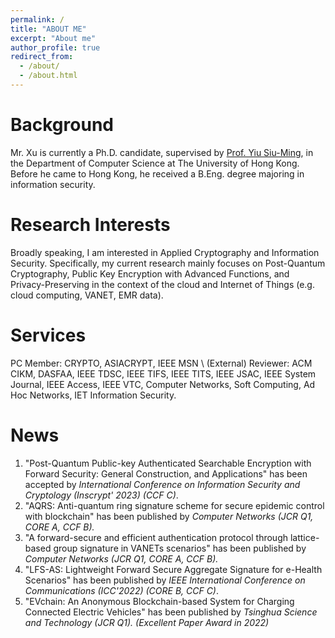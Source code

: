 ```yaml
---
permalink: /
title: "ABOUT ME"
excerpt: "About me"
author_profile: true
redirect_from: 
  - /about/
  - /about.html
--- 
```



Background
======
Mr. Xu is currently a Ph.D. candidate, supervised by [Prof. Yiu Siu-Ming](https://www.cs.hku.hk/index.php/people/academic-staff/smyiu), in the Department of Computer Science at The University of Hong Kong. Before he came to Hong Kong, he received a B.Eng. degree majoring in information security. 

Research Interests
======
Broadly speaking, I am interested in Applied Cryptography and Information Security. Specifically, my current research mainly focuses on Post-Quantum Cryptography, Public Key Encryption with Advanced Functions, and Privacy-Preserving in the context of the cloud and Internet of Things (e.g. cloud computing, VANET, EMR data).

Services
======
PC Member: CRYPTO, ASIACRYPT, IEEE MSN \\
(External) Reviewer: ACM CIKM, DASFAA, IEEE TDSC, IEEE TIFS, IEEE TITS, IEEE JSAC, IEEE System Journal, IEEE Access, IEEE VTC, Computer Networks, Soft Computing, Ad Hoc Networks, IET Information Security.

News
======
1. "Post-Quantum Public-key Authenticated Searchable Encryption with Forward Security: General Construction, and Applications" has been accepted by *International Conference on Information Security and Cryptology (Inscrypt' 2023) (CCF C)*.
2. "AQRS: Anti-quantum ring signature scheme for secure epidemic control with blockchain" has been published by *Computer Networks* *(JCR Q1, CORE A, CCF B).*
3. "A forward-secure and efficient authentication protocol through lattice-based group signature in VANETs scenarios" has been published by *Computer Networks* *(JCR Q1, CORE A, CCF B).*
4. "LFS-AS: Lightweight Forward Secure Aggregate Signature for e-Health Scenarios" has been published by *IEEE International Conference on Communications (ICC'2022) (CORE B, CCF C)*.
5. "EVchain: An Anonymous Blockchain-based System for Charging Connected Electric Vehicles" has been published by *Tsinghua Science and Technology (JCR Q1).* *(Excellent Paper Award in 2022)*















